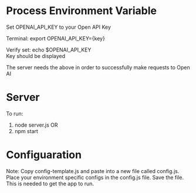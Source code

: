 # Process Environment Variable

Set OPENAI_API_KEY to your Open API Key

Terminal: export OPENAI_API_KEY={key}

Verify set: echo $OPENAI_API_KEY <br>
Key should be displayed <br>

The server needs the above in order to successfully make requests to Open AI

# Server

To run:

1. node server.js
   OR
2. npm start

# Configuaration

Note: Copy config-template.js and paste into a new file called config.js. Place your environment specific configs in the config.js file. Save the file. This is needed to get the app to run.